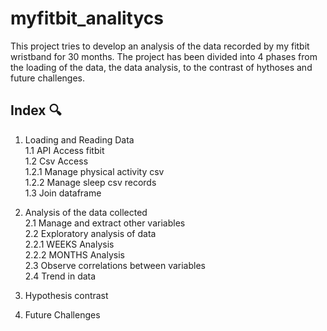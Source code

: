 # myfitbit_analitycs
This project tries to develop an analysis of the data recorded by my fitbit wristband for 30 months. The project has been divided into 4 phases from the loading of the data, the data analysis, to the contrast of hythoses and future challenges.

## Index 🔍
1. Loading and Reading Data  
    1.1 API Access fitbit  
    1.2 Csv Access  
        1.2.1 Manage physical activity csv   
        1.2.2 Manage sleep csv records  
    1.3 Join dataframe  


2. Analysis of the data collected  
    2.1 Manage and extract other variables  
    2.2 Exploratory analysis of data  
        2.2.1 WEEKS Analysis  
        2.2.2 MONTHS Analysis  
    2.3 Observe correlations between variables  
    2.4 Trend in data  


3. Hypothesis contrast  


4. Future Challenges  
